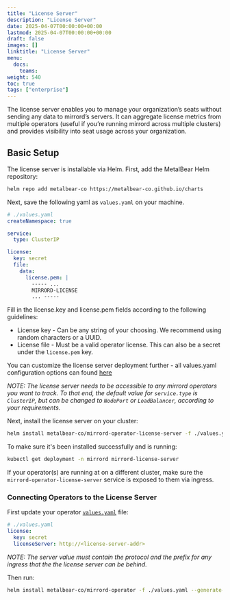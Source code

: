 ```yaml
---
title: "License Server"
description: "License Server"
date: 2025-04-07T00:00:00+00:00
lastmod: 2025-04-07T00:00:00+00:00
draft: false
images: []
linktitle: "License Server"
menu:
  docs:
    teams:
weight: 540
toc: true
tags: ["enterprise"]
---
```


The license server enables you to manage your organization’s seats without sending any data to mirrord’s servers. It can aggregate license metrics from multiple operators (useful if you’re running mirrord across multiple clusters) and provides visibility into seat usage across your organization.

## Basic Setup

The license server is installable via Helm. First, add the MetalBear Helm repository:

```bash
helm repo add metalbear-co https://metalbear-co.github.io/charts
```

Next, save the following yaml as `values.yaml` on your machine. 

```yaml
# ./values.yaml
createNamespace: true

service:
  type: ClusterIP

license:
  key: secret
  file:
    data:
      license.pem: |
        ----- ... 
        MIRRORD-LICENSE 
        ... -----
```

Fill in the license.key and license.pem fields according to the following guidelines:

* License key - Can be any string of your choosing. We recommend using random characters or a UUID.
* License file - Must be a valid operator license. This can also be a secret under the `license.pem` key.

You can customize the license server deployment further - all values.yaml configuration options can found [here](https://raw.githubusercontent.com/metalbear-co/charts/main/mirrord-license-server/values.yaml)

*NOTE: The license server needs to be accessible to any mirrord operators you want to track. To that end, the default value for `service.type` is `ClusterIP`, but can be changed to `NodePort` or `LoadBalancer`, according to your requirements.*

Next, install the license server on your cluster:

```bash
helm install metalbear-co/mirrord-operator-license-server -f ./values.yaml --generate-name --wait
```

To make sure it's been installed successfully and is running:

```bash
kubectl get deployment -n mirrord mirrord-license-server
```

If your operator(s) are running at on a different cluster, make sure the `mirrord-operator-license-server` service is exposed to them via ingress.

### Connecting Operators to the License Server

First update your operator [`values.yaml`](/docs/overview/quick-start/#helm) file:
```yaml
# ./values.yaml
license:
  key: secret
  licenseServer: http://<license-server-addr>
```
*NOTE: The server value must contain the protocol and the prefix for any ingress that the the license server can be behind.*

Then run:
```bash
helm install metalbear-co/mirrord-operator -f ./values.yaml --generate-name --wait
```
